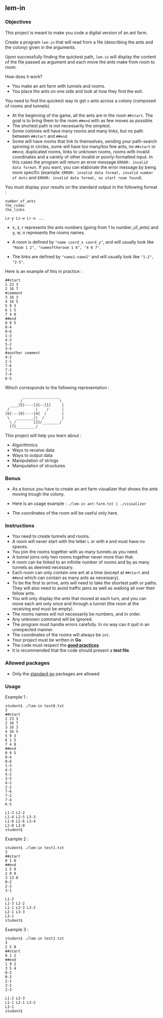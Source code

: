 ## lem-in

### Objectives

This project is meant to make you code a digital version of an ant farm.

Create a program `lem-in` that will read from a file (describing the ants and the colony) given in the arguments.

Upon successfully finding the quickest path, `lem-in` will display the content of the file passed as argument and each move the ants make from room to room.

How does it work?

- You make an ant farm with tunnels and rooms.
- You place the ants on one side and look at how they find the exit.

You need to find the quickest way to get `n` ants across a colony (composed of rooms and tunnels).

- At the beginning of the game, all the ants are in the room `##start`. The goal is to bring them to the room `##end` with as few moves as possible.
- The shortest path is not necessarily the simplest.
- Some colonies will have many rooms and many links, but no path between `##start` and `##end`.
- Some will have rooms that link to themselves, sending your path-search spinning in circles, some will have too many/too few ants, no `##start` or `##end`, duplicated rooms, links to unknown rooms, rooms with invalid coordinates and a variety of other invalid or poorly-formatted input. In this cases the program will return an error message `ERROR: invalid data format`. If you want, you can elaborate the error message by being more specific (example: `ERROR: invalid data format, invalid number of Ants` and `ERROR: invalid data format, no start room found`).

You must display your results on the standard output in the following format :

```console
number_of_ants
the_rooms
the_links

Lx-y Lz-w Lr-o ...
```

- x, z, r represents the ants numbers (going from 1 to number_of_ants) and y,
  w, o represents the rooms names.

- A room is defined by `"name coord_x coord_y"`, and will usually look like `"Room 1 2", "nameoftheroom 1 6", "4 6 7"`.

- The links are defined by `"name1-name2"` and will usually look like `"1-2", "2-5"`.

Here is an example of this in practice :

```
##start
1 23 3
2 16 7
#comment
3 16 3
4 16 5
5 9 3
6 1 5
7 4 8
##end
0 9 5
0-4
0-6
1-3
4-3
5-2
3-5
#another comment
4-2
2-1
7-6
7-2
7-4
6-5
```

Which corresponds to the following representation :

```console
        _________________
       /                 \
  ____[5]----[3]--[1]     |
 /            |    /      |
[6]---[0]----[4]  /       |
 \   ________/|  /        |
  \ /        [2]/________/
  [7]_________/
```

This project will help you learn about :

- Algorithmics
- Ways to receive data
- Ways to output data
- Manipulation of strings
- Manipulation of structures

### Bonus

- As a bonus you have to create an ant farm visualizer that shows the ants moving trough the colony.

- Here is an usage example : `./lem-in ant-farm.txt | ./visualizer`

- The coordinates of the room will be useful only here.

### Instructions

- You need to create tunnels and rooms.
- A room will never start with the letter `L` or with `#` and must have no spaces.
- You join the rooms together with as many tunnels as you need.
- A tunnel joins only two rooms together never more than that.
- A room can be linked to an infinite number of rooms and by as many tunnels as deemed necessary.
- Each room can only contain one ant at a time (except at `##start` and `##end` which can contain as many ants as necessary).
- To be the first to arrive, ants will need to take the shortest path or paths. They will also need to avoid traffic jams as well as walking all over their fellow ants.
- You will only display the ants that moved at each turn, and you can move each ant only once and through a tunnel (the room at the receiving end must be empty).
- The rooms names will not necessarily be numbers, and in order.
- Any unknown command will be ignored.
- The program must handle errors carefully. In no way can it quit in an unexpected manner.
- The coordinates of the rooms will always be `int`.
- Your project must be written in **Go**.
- The code must respect the [**good practices**](https://public.01-edu.org/subjects/good-practices/).
- It is recommended that the code should present a **test file**.

### Allowed packages

- Only the [standard go](https://golang.org/pkg/) packages are allowed

### Usage

Example 1 :

```
student$ ./lem-in test0.txt
3
##start
1 23 3
2 16 7
3 16 3
4 16 5
5 9 3
6 1 5
7 4 8
##end
0 9 5
0-4
0-6
1-3
4-3
5-2
3-5
4-2
2-1
7-6
7-2
7-4
6-5

L1-3 L2-2
L1-4 L2-5 L3-3
L1-0 L2-6 L3-4
L2-0 L3-0
student$
```

Example 2 :

```
student$ ./lem-in test1.txt
3
##start
0 1 0
##end
1 5 0
2 9 0
3 13 0
0-2
2-3
3-1

L1-2
L1-3 L2-2
L1-1 L2-3 L3-2
L2-1 L3-3
L3-1
student$
```

Example 3 :

```
student$ ./lem-in test1.txt
3
2 5 0
##start
0 1 2
##end
1 9 2
3 5 4
0-2
0-3
2-1
3-1
2-3

L1-2 L2-3
L1-1 L2-1 L3-2
L3-1
student$
```
